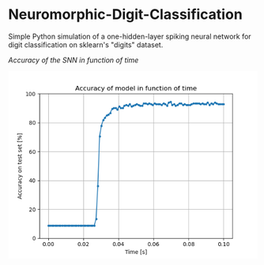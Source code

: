 # Neuromorphic-Digit-Classification
 Simple Python simulation of a one-hidden-layer spiking neural network for digit classification on sklearn's "digits" dataset.
 
*Accuracy of the SNN in function of time*

![Alt text](Accuracy_evo.png?raw=true "Accuracy of the model in function of time")
